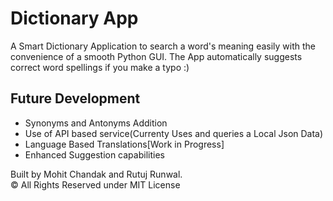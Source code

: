 # Dictionary App
A Smart Dictionary Application to search a word's meaning easily with the convenience of a smooth Python GUI. 
The App automatically suggests correct word spellings if you make a typo :)

## Future Development
- Synonyms and Antonyms Addition  <!--WordNet for getting meanings, Google for translations, and synonym.com for getting synonyms and antonyms.-->
- Use of API based service(Currenty Uses and queries a Local Json Data)
- Language Based Translations[Work in Progress]
- Enhanced Suggestion capabilities  

Built by Mohit Chandak and Rutuj Runwal.<br>
&copy; All Rights Reserved under MIT License
